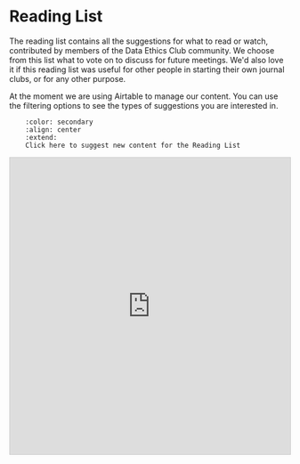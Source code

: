 # Reading List

The reading list contains all the suggestions for what to read or watch, contributed by members of the Data Ethics Club community. 
We choose from this list what to vote on to discuss for future meetings. 
We'd also love it if this reading list was useful for other people in starting their own journal clubs, or for any other purpose.

At the moment we are using Airtable to manage our content. You can use the filtering options to see the types of suggestions you are interested in. 

```{button-link} reading-list-suggestions
    :color: secondary
    :align: center
    :extend:
    Click here to suggest new content for the Reading List
```


<iframe class="airtable-embed" src="https://airtable.com/embed/app1HHxlA2zZMlIPT/shr57ScyQg4EpdA5x?backgroundColor=purple&layout=card&viewControls=on" frameborder="0" onmousewheel="" width="100%" height="533" style="background: transparent; border: 1px solid #ccc;"></iframe>
